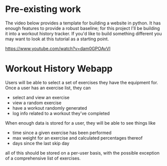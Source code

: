 # Pre-existing work
The video below provides a template for building a website in python.
It has enough features to provide a robust baseline; 
for this project I'll be building it into a workout history tracker.
If you'd like to build something different you may
want to look at this tutorial as a starting point.

https://www.youtube.com/watch?v=dam0GPOAvVI

# Workout History Webapp

Users will be able to select a set of exercises they have the equipment for.
Once a user has an exercise list, they can
- select and view an exercise
- view a random exercise
- have a workout randomly generated
- log info related to a workout they've completed

When enough data is stored for a user, they will be able to see things like
- time since a given exercise has been performed
- max weight for an exercise and calculated percentages thereof
- days since the last skip day

all of this should be stored on a per-user basis, with the possible exception of
a comprehensive list of exercises.
